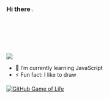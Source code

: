 ### Hi there <img src="https://camo.githubusercontent.com/35d3d11359a49bf12aebb834cc13fd81b95eff4e/68747470733a2f2f6d656469612e67697068792e636f6d2f6d656469612f6876524a434c467a6361737252346961377a2f67697068792e676966" height="2.5%" width="2.5%">

![](https://github-readme-stats.vercel.app/api?username=aparnasathyan01&count_private=true&theme=dark&show_icons=true)

- 🌱 I’m currently learning JavaScript 
- ⚡ Fun fact: I like to draw 

[![GitHub Game of Life](https://github4life.herokuapp.com/aparnasathyan01.gif?z=6)](https://github.com/aparnasathyan01)
